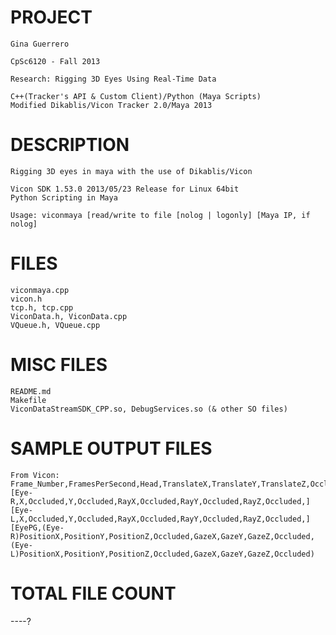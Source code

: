 PROJECT
==================================================================

	Gina Guerrero

	CpSc6120 - Fall 2013

	Research: Rigging 3D Eyes Using Real-Time Data

	C++(Tracker's API & Custom Client)/Python (Maya Scripts)
	Modified Dikablis/Vicon Tracker 2.0/Maya 2013



DESCRIPTION
==================================================================

	Rigging 3D eyes in maya with the use of Dikablis/Vicon

	Vicon SDK 1.53.0 2013/05/23 Release for Linux 64bit
	Python Scripting in Maya
	
	Usage: viconmaya [read/write to file [nolog | logonly] [Maya IP, if nolog]


FILES
==================================================================
	viconmaya.cpp
	vicon.h
	tcp.h, tcp.cpp
	ViconData.h, ViconData.cpp
	VQueue.h, VQueue.cpp



MISC FILES
==================================================================
	README.md
	Makefile
	ViconDataStreamSDK_CPP.so, DebugServices.so (& other SO files)	


SAMPLE OUTPUT FILES
==================================================================
	From Vicon:
	Frame_Number,FramesPerSecond,Head,TranslateX,TranslateY,TranslateZ,Occluded,RotateX,RotateY,RotateZ,Occluded,[Eye-R,X,Occluded,Y,Occluded,RayX,Occluded,RayY,Occluded,RayZ,Occluded,][Eye-L,X,Occluded,Y,Occluded,RayX,Occluded,RayY,Occluded,RayZ,Occluded,][EyePG,(Eye-R)PositionX,PositionY,PositionZ,Occluded,GazeX,GazeY,GazeZ,Occluded,(Eye-L)PositionX,PositionY,PositionZ,Occluded,GazeX,GazeY,GazeZ,Occluded)


TOTAL FILE COUNT
==================================================================
----?
